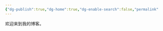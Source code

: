 ```yaml
---
{"dg-publish":true,"dg-home":true,"dg-enable-search":false,"permalink":"/home/","tags":["gardenEntry"],"dgPassFrontmatter":true}
---
```


欢迎来到我的博客。